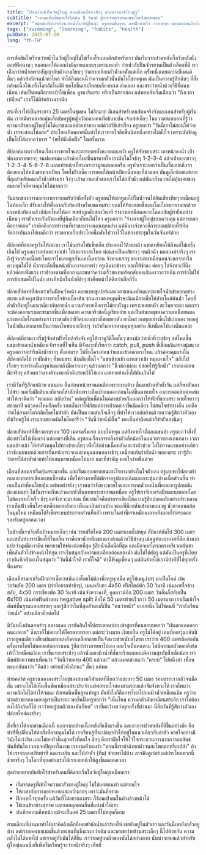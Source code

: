 ```yaml
---
title: "เรียนว่ายน้ำในวัยผู้ใหญ่ สามเดือนที่สระเล็กๆ และความกลัวใหญ่ๆ"
subtitle: "จากคนที่กลั้นหายใจไม่เกิน 5 วินาที สู่การว่ายครบรอบสระโดยไม่เกาะขอบ"
excerpt: "สมุดบันทึกการเรียนว่ายน้ำในวัยผู้ใหญ่: ครูสอนพื้นฐาน การฝึกหายใจ การเตะขา ผ่อนแรงบนผิวน้ำ และบทเรียนที่เอากลับมาใช้กับชีวิตที่ทำงานได้จริง"
tags: ["swimming", "learning", "habits", "health"]
pubDate: 2025-07-20
lang: "th-TH"
---
```


การตัดสินใจเรียนว่ายน้ำในวัยผู้ใหญ่ไม่ใช่เรื่องโรแมนติกสำหรับเรา มันเริ่มจากปวดหลังเรื้อรังหลังนั่งออฟฟิศนานๆ หมอบอกให้ออกกำลังกายแบบแรงกระแทกต่ำ ว่ายน้ำกับปั่นจักรยานเป็นตัวเลือกที่ดี เราเลือกว่ายน้ำเพราะสัญญากับตัวเองเงียบๆ ว่าอยากเลิกกลัวน้ำมาตั้งแต่เด็ก ครั้งหนึ่งเคยตกบ่อซีเมนต์ตื้นๆ แล้วสำลักจนน้ำตาไหล จำได้ถึงตอนนี้ว่าความกลัวนั้นมันไม่ใช่เหตุผล มันเป็นความรู้สึกดิบๆ ที่สั่งกล้ามเนื้อให้เกร็งโดยอัตโนมัติ พอโตขึ้นเราก็หลบเลี่ยงทะเล ลำคลอง และสระว่ายน้ำด้วยวิธีที่แนบเนียน เช่นเป็นคนถือกระเป๋าให้เพื่อน ดูของริมสระ หรือเป็นตากล้อง แต่พอหลังเริ่มเตือนว่า "ถึงเวลาเปลี่ยน" เราก็ไม่มีข้ออ้างมากนัก

สระที่เราไปเป็นสระยาว 25 เมตรในชุมชน ไม่ลึกมาก มีเลนสำหรับคนซ้อมจริงจังและเลนสำหรับผู้เริ่มต้น เราสมัครคลาสกลุ่มเล็กกับครูผู้หญิงวัยกลางคนที่อธิบายชัด เจ้าเล่ห์เล็กๆ ในแววตาแบบคนที่รู้ว่าความกลัวของผู้ใหญ่ไม่ได้เอาชนะแค่ด้วยท่าทาง แต่ด้วยวิธีเล่าเรื่อง ครูบอกว่า "วันนี้เราไม่สอนให้ว่ายน้ำ เราจะสอนให้ลอย" ประโยคเปิดคลาสนั้นทำให้เราหายใจลึกขึ้นนิดหนึ่งอย่างไม่ตั้งใจ เพราะมันฟังดูเป็นไปได้มากกว่าการ "ว่ายให้ถึงอีกฝั่ง" ในครั้งแรก

สัปดาห์แรกเราเรียนเรื่องการหายใจและการลอยทั้งหงายและคว่ำ ครูให้จับขอบสระ เอาหน้าลงน้ำ เป่าฟองอากาศยาวๆ จนฟองหมด แล้วค่อยโผล่ขึ้นมาหายใจ เรานับในใจช้าๆ 1-2-3-4 แล้วเป่าออกยาวๆ 1-2-3-4-5-6-7-8 เผลอทำหน้าเบี้ยวเพราะจมูกแสบคลอรีน ครูหัวเราะบอกว่าเป็นเรื่องปกติ เราต้องยอมให้หน้าของเราเปียก โดยไม่รีบเช็ด การยอมให้หน้าเปียกนี่แหละที่น่าตลก มันดูเล็กน้อยแต่ยากที่สุดสำหรับคนกลัวน้ำอย่างเรา จิงๆ แล้วความกลัวของเราไม่ได้กลัวน้ำ แต่มันกลัวความไม่คุ้นเคยของลมหายใจที่ควบคุมไม่ได้มากกว่า

วันแรกของการลอยหงายเรายอมรับว่าตึงทั้งตัว ครูสอนให้เอาหูลงไปในน้ำจนได้ยินเสียงทึบๆ เหมือนอยู่ในห้องเล็ก ปรับคางให้ตั้งฉากกับท้องฟ้าหรือเพดานสระ ยอมให้ท้องลอยขึ้นเองโดยไม่พยายามยกด้วยแรงหน้าท้อง แล้วปล่อยไหล่ให้ตก พอทำถูกสักสองวินาที ร่างกายเหมือนอยากโดดกลับสู่ท่ายืนอย่างเนียนๆ เราหัวเราะกับตัวเองที่หู่นิดเดียวก็ทนไม่ไหว ครูบอกว่า "ร่างกายผู้ใหญ่ชอบควบคุม แต่การลอยคือการยอม" เราคิดถึงการทำงานที่เราชอบวางแผนทุกอย่าง แต่มีบางจังหวะที่การยอมปล่อยให้ทีมจัดการกันเองได้ผลดีกว่า เราอยากเก็บประโยคนี้กลับไปวางไว้ในห้องประชุมในวันจันทร์ด้วย

สัปดาห์ที่สองครูเริ่มให้เตะขา เราใช้บอร์ดโฟมชิ้นเล็ก ประคองไว้ด้านหน้า แขนเหยียดให้ตึงแต่ไม่เกร็งเกินไป ครูบอกว่าอย่าเตะจากเข่า ให้เตะจากสะโพก ท่อนขาเป็นแส้ยาวๆ บนผิวน้ำ พอลองทำจริงๆ เราถึงรู้ว่ากล้ามเนื้อสะโพกเราไม่เคยถูกสั่งแบบนี้มาก่อน จังหวะแรกๆ ขาเราเตะเหมือนคนจะตกจากเรือ ควบคุมไม่ได้ น้ำกระเด็นขึ้นหน้าตัวเองจนตาพร่า ครูเดินมาข้างๆ บอกให้ช้าลง ค่อยๆ ไล่จังหวะที่นิ่ง แล้วค่อยเพิ่มแรง เราช้าลงตามที่บอก และพบว่าความเร็วของบอร์ดกลับคงเส้นคงวากว่าเดิม การช้าไม่ใช่การช้าเสมอไปในน้ำ บางทีหมึกในน้ำที่ช้าๆ ยังคืบหน้าได้ดีกว่าเสือที่วิ่ง

ปลายสัปดาห์ที่สองเราเริ่มฝึกคว่ำหน้า ลอยแบบซูเปอร์แมน เอาแขนเหยียดและหายใจน้ำเข้าออกอย่างสบาย แล้วครูสาธิตการหายใจข้างเบื้องต้น ชวนเราลองหมุนศีรษะนิดเดียวเพื่อให้ปากโผล่พ้นน้ำ โดยที่ลำตัวยังอยู่ในแนวเดียวกับสายน้ำ ความท้าทายคือการไม่ยกหัวสูง เพราะพอยกหัว สะโพกจะตก และเราจะต้องออกแรงเตะขามากขึ้นเพื่อชดเชย ความจริงข้อนี้ดูเรียบง่าย แต่เป็นต้นเหตุของความเหนื่อยหมดแรงของมือใหม่อย่างเรา เราสงสัยว่าชีวิตบนบกเราก็ชอบยกหัว ยกไหล่ ยกทุกอย่างขึ้นไปแบกเอง พออยู่ในน้ำมันเลยกลายเป็นการลงโทษแบบเงียบๆ ว่าถ้ายังอยากควบคุมทุกอย่าง ก็เหนื่อยไปเองนั่นแหละ

สัปดาห์ที่สามเราเริ่มรู้จักท่าฟรีสไตล์จริงจัง ครูให้เราดูวิดีโอสั้นๆ ของนักว่ายน้ำที่ว่ายช้าๆ แต่ไหลลื่น แขนเข้าออกน้ำเหมือนจักรกลที่ใจเย็น มีจังหวะที่เรียกว่า catch, pull, push ที่เชื่อมกันอย่างนุ่มนวล ครูบอกว่าอย่ารีบดึงน้ำยาวๆ ตั้งแต่แรก ให้ขึ้นโครงก่อนว่าแขนเข้าออกตรงไหน แล้วค่อยคุมแรงในสัปดาห์ถัดไป เราฝึกช้าๆ ที่ขอบสระ นับเสียงในใจ "แขนซ้ายเข้า แขนขวาเข้า หมุนหายใจ" สลับไปเรื่อยๆ ระหว่างนั้นครูมาแตะหลังมือเราเบาๆ แล้วบอกว่า "นิ้วต้องผ่อน ปล่อยให้รู้สึกน้ำ" เราลองผ่อนมือจริงๆ แล้วพบว่าแรงต้านของน้ำมันสอนวิธีให้เอง แค่เราอย่าแข็งใส่มันเกินไป

เรามีวันที่รู้สึกแย่ด้วย แน่นอน คืนก่อนหน้าเรานอนดึกเพราะงานค้าง ตื่นมาปวดหัวทั้งวัน แต่ก็พาตัวเองไปสระ พอเริ่มฝึกสิบนาทีแรกก็สำลักน้ำเพราะลืมเป่าลมออกก่อนโผล่ขึ้นมาหายใจ อาการคอแสบตาแสบทำให้เราคิดว่า "พอเถอะ กลับบ้าน" แต่ครูกับเพื่อนในคลาสช่วยกันบอกว่าให้พักที่ขอบสระ หายใจยาวๆ สองนาที แล้วลองใหม่อีกครั้ง รอบนั้นเราโฟกัสแค่การเป่าลมยาวขึ้นนิดเดียว ไม่สนใจท่าทางอื่น ผลคือว่ายได้สามสโตรกติดโดยไม่สำลัก มันเป็นความสำเร็จเล็กๆ ที่ทำให้เรากลับบ้านด้วยความรู้สึกว่าตัวเองยังเรียนรู้ได้ เราแอบสะกดผิดในไดอารี่ว่า "วันนี้ว่ายน้ำดีขื้น" พอเห็นคำผิดแล้วก็ขำตัวเองนิดๆ

ปลายสัปดาห์ที่สี่เราครบรอบ 100 เมตรครั้งแรก แบบไม่หยุด แต่ยังหายใจถี่และแขนล้า ครูบอกว่าสิ่งที่ต้องทำไม่ใช่เพิ่มแรง แต่ลดแรงที่เกิน ครูสอนเรื่องการกลิ้งลำตัวเล็กน้อยในแนวยาวของแกนกลาง เวลาแขนซ้ายเข้า ให้ลำตัวหมุนไปทางซ้ายเล็กๆ เพื่อใช้กล้ามเนื้อหลังและลำตัวช่วย ไม่ใช่หวดแขนอย่างเดียว เราซ้อมบนบกด้วยการยืนหน้ากระจกและหมุนแกนกลางช้าๆ เหมือนเต้นรำกับน้ำ พอลงสระ เรารู้สึกว่าการใช้ลำตัวช่วยทำให้แขนหายเหนื่อยไปมาก และที่สำคัญ หายใจง่ายขึ้นด้วย

เดือนที่สองเราเริ่มคุ้นสระมากขึ้น และเริ่มแอบอยากชนะอะไรบางอย่างในใจตัวเอง ครูเลยพาไปลองท่ากบและท่ากรรเชียงแบบเบื้องต้น เพื่อให้ร่างกายได้พักจากรูปแบบเดิมและกระตุ้นกล้ามเนื้อส่วนอื่น ท่ากบเป็นท่าที่คนไทยคุ้น แต่พอทำจริงๆ เราพบว่าจังหวะหายใจและการกดตัวลงน้ำเพื่อเตะขารูปกบมันต้องแม่นยำ ไม่งั้นเราจะถีบแล้วลอยหัวขึ้นแบบกระชากจนเหนื่อย ครูให้เราจับบอร์ดฝึกเตะแบบกบโดยไม่ต้องหายใจเร็ว ช้าๆ แต่จังหวะมาก่อน ที่น่าสนใจคือท่ากรรเชียงให้ความรู้สึกปลอดภัยอย่างประหลาด เราเห็นฟ้า เห็นโครงเหล็กของหลังคา เห็นนกบินผ่านบ้าง ขณะที่มือสลับเข้าตามแนวหู น้ำสาดบนแก้มในมุมใหม่ เหมือนได้รีเซ็ตระบบประสาทส่วนที่กลัว เพราะในท่านี้เราเหมือนเอาหลังมอบให้สระคอยรองรับอยู่ตลอดเวลา

ในช่วงนี้เราเริ่มตั้งเป้าหมายเล็กๆ เช่น ว่ายฟรีสไตล์ 200 เมตรแบบไม่หยุด สัปดาห์ถัดไป 300 เมตร และสลับท่ากรรเชียงให้ไหลลื่น เราศึกษาน้ำหนักของแรงต้านด้วยวิธีบ้านๆ เช่นดูฟองอากาศที่มือ ถ้ามากแปลว่ามุมมือเราผิด พยายามให้ฟองน้อยที่สุด รู้สึกน้ำเต็มมือที่สุด และมือจบสโตรกตรงบริเวณต้นขาเพื่อดันตัวไปข้างหน้าให้สุด เราเริ่มสนุกกับความละเอียดอ่อนของน้ำ มันไม่ใช่ศัตรู แต่มันเป็นครูที่เงียบ เราบันทึกตัวเองในสมุดว่า "วันนี้น้ำใจดี เราก็ใจดี" คำนี้ฟังดูเพี้ยนๆ แต่มันช่วยให้เรามีท่าทีที่ใช่ทุกครั้งที่ลงสระ

เดือนที่สามเราเริ่มฝึกการเซ็ตเซสชันเองโดยไม่ต้องพึ่งครูทุกเม็ด ครูให้เมนูง่ายๆ มาเป็นไกด์ เช่น วอร์มอัพ 200 เมตร (ท่าที่อยากทำช้าๆ), เมนหลับตา 4x50 ฟรีสไตล์พัก 30 วินาที เน้นหายใจข้างสลับ, 4x50 กรรเชียงพัก 30 วินาที เน้นจังหวะคงที่, คูลดาวน์อีก 200 เมตร วันอื่นก็สลับเป็น 6x100 เน้นท่าฟรีแล้วลอง negative split คือให้ 50 เมตรท้ายเร็วกว่า 50 เมตรแรก เราเริ่มเข้าใจศัพท์พื้นฐานแบบสบายๆ และรู้สึกว่าในที่สุดตัวเองก็เป็น "คนว่ายน้ำ" แบบหนึ่ง ไม่ใช่คนที่ "กำลังเรียนว่ายน้ำ" อย่างเดียวอีกต่อไป

มีวันหนึ่งฝนตกพรำๆ กลางแดด เราตัดสินใจไปสระตอนบ่าย เข้าสูตรที่คนชอบบอกว่า "ฝนตกแดดออก คนแก่ตาย" ซึ่งเราก็ไม่อยากให้ใครตายหรอก แต่สระว่างมาก เงียบเย็น ครูไม่ได้อยู่ เลนที่เคยวุ่นกลับมีเราอยู่คนเดียว เสียงฝนตกบนหลังคาเหล็กกลายเป็นจังหวะช่วยนับสโตรก เราว่าย 400 เมตรติดต่อกันครั้งแรกโดยไม่หอบแฮ่กกลางเลน รู้สึกว่าร่างกายพาไปเอง และใจเป็นคนตาม ไม่มีความกลัวคอยดึงข้อเท้าไว้เหมือนก่อน เราขึ้นจากสระช้าๆ แล้วนั่งมองผิวน้ำที่สั่นระริกแบบคนมีความสุขกับสิ่งเล็กน้อย เราพิมพ์ข้อความหาเพื่อนว่า "วันนี้ว่ายครบ 400 แล้วนะ" แล้วเผลอสะกดว่า "ครยบ" ไปหนึ่งคำ เพื่อนตอบกลับมาว่า "ดีแล้ว อย่ากลัวน้ำอีกนะ" สั้นๆ แต่พอ

ท้ายคอร์ส ครูชวนลองลงสระใหญ่ของสนามกีฬาเขตที่ลึกกว่าและยาว 50 เมตร รอบแรกเรากลัวจนมือสั่น เพราะไม่ได้เห็นพื้นชัดเหมือนสระประจำ แต่พอหายใจสองสามรอบแล้วจับจังหวะได้ เราก็พบว่าความลึกไม่ได้ทำให้จมนะ ถ้าเทคนิคพื้นฐานทำถูก มันยังไงก็คือการไหลไปบนผิวน้ำเหมือนเดิม ครูว่ายนำแล้วชะลอลงคอยดูเราเป็นระยะ พอขึ้นฝั่งครูบอกว่า "เห็นไหม ความกลัวมันเหมือนสระลึก เราไม่ต้องลงไปถึงก้นก็ได้ เราว่ายอยู่บนผิวของมันก็พอ" เรายิ้มกว้างกว่าทุกครั้งที่ผ่านมา นี่คือวันที่รู้สึกว่าตัวเองปล่อยไหล่ลงจริงๆ

สิ่งที่เราได้จากสามเดือนนี้ นอกจากกล้ามเนื้อหลังที่แข็งแรงขึ้น และอาการปวดหลังที่ดีขึ้นอย่างชัด คือท่าทีที่เปลี่ยนไปต่อสิ่งที่ควบคุมไม่ได้ เราเรียนรู้ที่จะปล่อยหัวให้อยู่ในแนวเดียวกับลำตัว หายใจอย่างมีวินัยไม่เร่งรีบ และไม่ยกหัวขึ้นทุกครั้งที่ตกใจ ลึกๆ คือเราฝึกใจให้ไว้ใจกระบวนการมากกว่าผลลัพธ์ทันทีทันใด เวลาเจอปัญหาในงาน เราถามตัวเองว่า "ตอนนี้เรากำลังยกหัวจนสะโพกตกหรือเปล่า" ถ้าใช่ เราจะลองปรับท่าที ลดแรงเกิน และให้ลำตัว (ทีม) ช่วยพาไปบ้าง อาจฟังดูเว่อร์ แต่ประโยคพวกนี้ช่วยจริงๆ ในโลกที่ทุกอย่างเร่งให้เราเงยหน้าให้สูงขึ้นตลอดเวลา

สุดท้ายอยากบันทึกไว้สำหรับคนที่คิดจะเริ่มในวัยผู้ใหญ่เหมือนเรา:

- เริ่มจากครูที่เข้าใจความกลัวของผู้ใหญ่ ไม่ใช่แค่สอนท่า แต่สอนใจ
- ให้เวลากับการลอยหงายและคว่ำมากๆ เพราะมันคือราก
- ฝึกหายใจทุกครั้ง แม้วันที่ไม่อยากลงสระ ก็ซ้อมเป่าลมในอ่างล้างหน้าได้
- ใช้เลนช้าอย่างสุภาพ และขอบคุณคนอื่นที่แบ่งน้ำให้เรา
- บันทึกความคืบหน้า แม้จะเป็นแค่ 25 เมตรที่ไม่หยุดก็ตาม

สามเดือนที่ผ่านมาทำให้เราคิดถึงเด็กที่เคยสำลักน้ำแล้วร้องไห้ เขายังอยู่ในตัวเรา และวันนี้เขายังกลัวอยู่บ้าง แต่เรากอดเขาแน่นขึ้นด้วยแขนที่แข็งแรงกว่าเดิม และพาเขาว่ายข้ามสระเล็กๆ นี้ไปด้วยกัน ความกลัวไม่ได้หายไป แต่เราอยู่กับมันได้ดีขึ้น เราว่ายอยู่บนผิวของมันได้อย่างสงบ นั่นน่าจะพอแล้วสำหรับผู้ใหญ่คนหนึ่งที่เพิ่งเริ่มเรียนรู้จะว่ายน้ำจริงๆ เสียที


